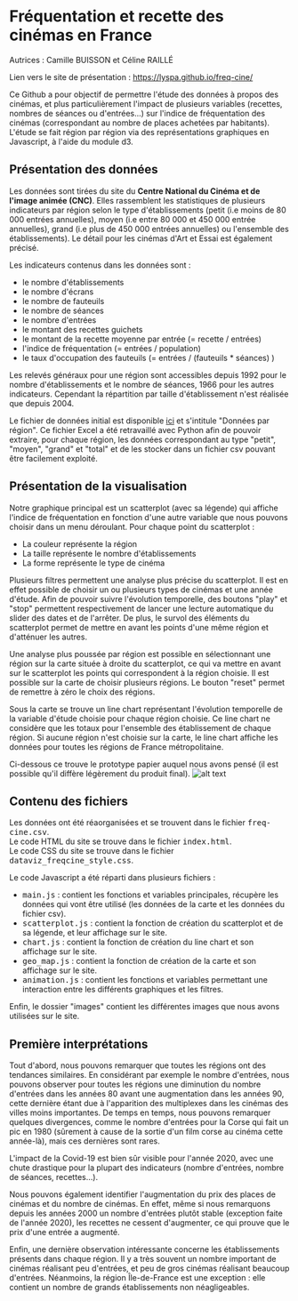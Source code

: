 # Fréquentation et recette des cinémas en France

Autrices : Camille BUISSON et Céline RAILLÉ

Lien vers le site de présentation : https://lyspa.github.io/freq-cine/

Ce Github a pour objectif de permettre l'étude des données à propos des cinémas, et plus particulièrement l'impact de plusieurs variables (recettes, nombres de séances ou d'entrées...) sur l'indice de fréquentation des cinémas (correspondant au nombre de places achetées par habitants). L'étude se fait région par région via des représentations graphiques en Javascript, à l'aide du module d3.

## Présentation des données

Les données sont tirées du site du **Centre National du Cinéma et de l'image animée (CNC)**. Elles rassemblent les statistiques de plusieurs indicateurs par région selon le type d'établissements (petit (i.e moins de 80 000 entrées annuelles), moyen (i.e entre 80 000 et 450 000 entrée annuelles), grand (i.e plus de 450 000 entrées annuelles) ou l'ensemble des établissements). Le détail pour les cinémas d'Art et Essai est également précisé.

Les indicateurs contenus dans les données sont :
- le nombre d'établissements
- le nombre d'écrans
- le nombre de fauteuils
- le nombre de séances
- le nombre d'entrées
- le montant des recettes guichets
- le montant de la recette moyenne par entrée (= recette / entrées)
- l'indice de fréquentation (= entrées / population)
- le taux d'occupation des fauteuils (= entrées / (fauteuils * séances) )

Les relevés généraux pour une région sont accessibles depuis 1992 pour le nombre d'établissements et le nombre de séances, 1966 pour les autres indicateurs. Cependant la répartition par taille d'établissement n'est réalisée que depuis 2004.

Le fichier de données initial est disponible [ici](https://www.cnc.fr/professionnels/etudes-et-rapports/statistiques/statistiques-par-secteur) et s'intitule "Données par région". Ce fichier Excel a été retravaillé avec Python afin de pouvoir extraire, pour chaque région, les données correspondant au type "petit", "moyen", "grand" et "total" et de les stocker dans un fichier csv pouvant être facilement exploité.


## Présentation de la visualisation

Notre graphique principal est un scatterplot (avec sa légende) qui affiche l'indice de fréquentation en fonction d'une autre variable que nous pouvons choisir dans un menu déroulant. Pour chaque point du scatterplot :
- La couleur représente la région
- La taille représente le nombre d'établissements
- La forme représente le type de cinéma

Plusieurs filtres permettent une analyse plus précise du scatterplot. Il est en effet possible de choisir un ou plusieurs types de cinémas et une année d'étude. Afin de pouvoir suivre l'évolution temporelle, des boutons "play" et "stop" permettent respectivement de lancer une lecture automatique du slider des dates et de l'arrêter. De plus, le survol des éléments du scatterplot permet de mettre en avant les points d'une même région et d'atténuer les autres.

Une analyse plus poussée par région est possible en sélectionnant une région sur la carte située à droite du scatterplot, ce qui va mettre en avant sur le scatterplot les points qui correspondent à la région choisie. Il est possible sur la carte de choisir plusieurs régions. Le bouton "reset" permet de remettre à zéro le choix des régions.

Sous la carte se trouve un line chart représentant l'évolution temporelle de la variable d'étude choisie pour chaque région choisie. Ce line chart ne considère que les totaux pour l'ensemble des établissement de chaque région. Si aucune région n'est choisie sur la carte, le line chart affiche les données pour toutes les régions de France métropolitaine.

Ci-dessous ce trouve le prototype papier auquel nous avons pensé (il est possible qu'il diffère légèrement du produit final).
![alt text](https://www.zupimages.net/up/22/10/0ekh.png)

## Contenu des fichiers

Les données ont été réaorganisées et se trouvent dans le fichier <tt>freq-cine.csv</tt>.
<br/>Le code HTML du site se trouve dans le fichier <tt>index.html</tt>.
<br/>Le code CSS du site se trouve dans le fichier <tt>dataviz_freqcine_style.css</tt>.

Le code Javascript a été réparti dans plusieurs fichiers :
- <tt>main.js</tt> : contient les fonctions et variables principales, récupère les données qui vont être utilisé (les données de la carte et les données du fichier csv).
- <tt>scatterplot.js</tt> : contient la fonction de création du scatterplot et de sa légende, et leur affichage sur le site.
- <tt>chart.js</tt> : contient la fonction de création du line chart et son affichage sur le site.
- <tt>geo_map.js</tt> : contient la fonction de création de la carte et son affichage sur le site.
- <tt>animation.js</tt> : contient les fonctions et variables permettant une interaction entre les différents graphiques et les filtres.

Enfin, le dossier "images" contient les différentes images que nous avons utilisées sur le site.


## Première interprétations

Tout d'abord, nous pouvons remarquer que toutes les régions ont des tendances similaires. En considérant par exemple le nombre d'entrées, nous pouvons observer pour toutes les régions une diminution du nombre d'entrées dans les années 80 avant une augmentation dans les années 90, cette dernière étant due à l'apparition des multiplexes dans les cinémas des villes moins importantes. De temps en temps, nous pouvons remarquer quelques divergences, comme le nombre d'entrées pour la Corse qui fait un pic en 1980 (sûrement à cause de la sortie d'un film corse au cinéma cette année-là), mais ces dernières sont rares.

L'impact de la Covid-19 est bien sûr visible pour l'année 2020, avec une chute drastique pour la plupart des indicateurs (nombre d'entrées, nombre de séances, recettes...).

Nous pouvons également identifier l'augmentation du prix des places de cinémas et du nombre de cinémas. En effet, même si nous remarquons depuis les années 2000 un nombre d'entrées plutôt stable (exception faite de l'année 2020), les recettes ne cessent d'augmenter, ce qui prouve que le prix d'une entrée a augmenté.

Enfin, une dernière observation intéressante concerne les établissements présents dans chaque région. Il y a très souvent un nombre important de cinémas réalisant peu d'entrées, et peu de gros cinémas réalisant beaucoup d'entrées. Néanmoins, la région Île-de-France est une exception : elle contient un nombre de grands établissements non néagligeables.
